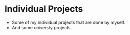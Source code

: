 # Individual Projects
- Some of my individual projects that are done by myself.
- And some universty projects.
